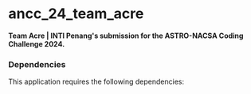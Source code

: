 # ancc_24_team_acre

**Team Acre | INTI Penang's submission for the ASTRO-NACSA Coding Challenge 2024.**

### Dependencies

This application requires the following dependencies: